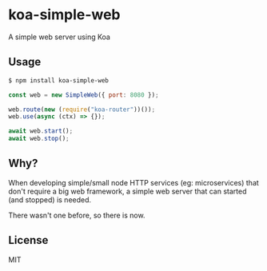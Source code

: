 # koa-simple-web

A simple web server using Koa

## Usage

```bash
$ npm install koa-simple-web
```

```javascript
const web = new SimpleWeb({ port: 8080 });

web.route(new (require("koa-router"))());
web.use(async (ctx) => {});

await web.start();
await web.stop();
```

## Why?

When developing simple/small node HTTP services (eg: microservices) that don't require a big web framework, a simple web server that can started (and stopped) is needed.

There wasn't one before, so there is now.

## License

MIT
